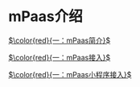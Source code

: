 # mPaas介绍

[$\color{red}{一：mPaas简介}$](https://gitee.com/ylyk/technology-share/blob/master/mPaas/mPaasIntroduction.md)

[$\color{red}{一：mPaas接入}$](https://gitee.com/ylyk/technology-share/blob/master/mPaas/access.md)

[$\color{red}{一：mPaas小程序接入}$](https://gitee.com/ylyk/technology-share/blob/master/mPaas/tinyApp.md)
